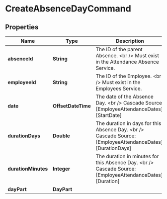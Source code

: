 

# CreateAbsenceDayCommand


## Properties

| Name | Type | Description | Notes |
|------------ | ------------- | ------------- | -------------|
|**absenceId** | **String** | The ID of the parent Absence. &lt;br /&gt;  Must exist in the Attendance Absence Service. |  [optional] |
|**employeeId** | **String** | The ID of the Employee. &lt;br /&gt;  Must exist in the Employees Service. |  [optional] |
|**date** | **OffsetDateTime** | The date of the Absence Day. &lt;br /&gt;  Cascade Source: [EmployeeAttendanceDates].[StartDate] |  [optional] |
|**durationDays** | **Double** | The duration in days for this Absence Day. &lt;br /&gt;  Cascade Source: [EmployeeAttendanceDates].[DurationDays] |  [optional] |
|**durationMinutes** | **Integer** | The duration in minutes for this Absence Day. &lt;br /&gt;  Cascade Source: [EmployeeAttendanceDates].[Duration] |  [optional] |
|**dayPart** | **DayPart** |  |  [optional] |



